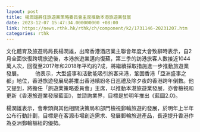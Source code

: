 ```yaml
---
layout: post
title: 楊潤雄將任旅遊業策略委員會主席推動本港旅遊業發展
date: 2023-12-07 15:47:34.000000000 +08:00
link: https://news.rthk.hk/rthk/ch/component/k2/1731146-20231207.htm
categories: rthk
---
```


文化體育及旅遊局局長楊潤雄，出席香港酒店業主聯會年度大會致辭時表示，自2月全面恢復跨境旅遊後，本港旅遊業邁向復蘇，第三季的訪港旅客人數接近1044萬人次，回復至2017年和2018年平均約7成，將繼續採取措施進一步推動旅遊業發展。
　　 
他表示，大型盛事和活動能吸引旅客來港，鞏固香港「亞洲盛事之都」地位，香港旅遊發展局將推出香港繽紛冬日巡禮及除夕夜的香港跨年倒數。他又提到，將擔任「旅遊業策略委員會」主席，以推動本港旅遊業發展，亦會檢視和更新《香港旅遊業發展藍圖》，並諮詢業界，目標是於明年推出《藍圖2.0》。

楊潤雄表示，會牽頭與其他相關決策局和部門檢視郵輪旅遊的發展，於明年上半年公布行動計劃，目標是在客源市場創造需求、發展郵輪旅遊產品，長遠提升香港作為亞洲郵輪樞紐的優勢。
